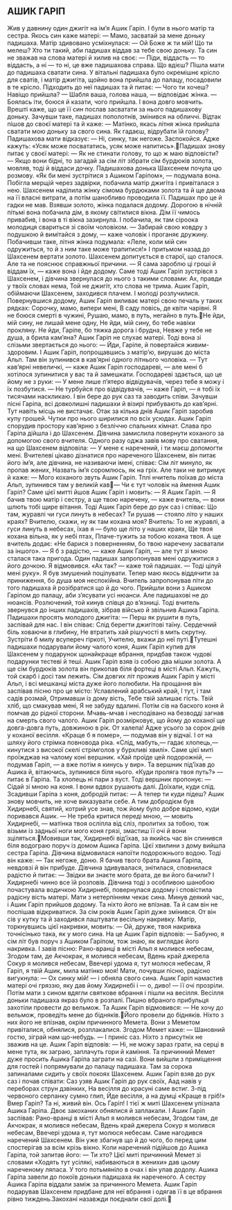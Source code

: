 ## АШИК ГАРІП
Жив у давнину один джигіт на ім’я Ашик Гаріп. І були в нього матір та сестра. Якось син каже матері:
— Мамо, засватай за мене доньку падишаха.
Матір здивовано усміхнулася:
— Ой Боже ж ти мій! Що ти мелеш? Хто ти такий, аби падишах віддав за тебе свою доньку.
Та син не зважав на слова матері й хилив на своє:
— Піди, віддасть — то віддасть, а ні — то ні, це вже падишахова справа.
Що вдієш? Пішла мати до падишаха сватати сина. У вітальні падишаха було окремішнє крісло для сватів, і матір джигіта, щойно вона прийшла до палацу, посадовили в те крісло.
Підходить до неї падишах та й питає:
— Чого ти хочеш? Навіщо прийшла?
— Шабля ваша, голова наша, — відповідає жінка. — Боялась іти, боюся й казати, чого прийшла.
І вона довго мовчить. Врешті каже, що це її син послав засватати за нього падишахову доньку. Зачувши таке, падишах пополотнів, змінився на обличчі. Відтак пішов до своєї матері та й каже:
— Матінко, якась літня жінка прийшла сватати мою доньку за свого сина. Як гадаєш, відрубати їй голову?
Падишахова мати відказує:
— Ні, синку, так негоже. Заспокойся. Адже кажуть: «Усяк може посвататись, усяк може напитись».Падишах знову питає у своєї матері:
— Як не стинати голову, то що ж маю відповісти?
— Якщо вони бідні, то загадай за сім літ зібрати сім бурдюків золота, мовляв, тоді й віддаси дочку.
Падишахова донька Шахсенем почула цю розмову. «Як би мені зустрітися з Ашиком Гаріпом», — подумала вона. Побігла мерщій через задвірки, побачила матір джигіта і привіталася з нею. Шахсенем наділила жінку сімома бурдюками золота та й ще двома на її власні витрати, а потім шанобливо проводила її. Падишах про це й гадки не мав.
Взявши золото, жінка подалася додому. Дорогою в нічній пітьмі вона побачила дім, в якому світилися вікна. Дім її чимось привабив, і вона в ті вікна зазирнула. І побачила, як там сіроока молодиця свариться зі своїм чоловіком.
— Забирай свою ковдру з подушкою й вимітайся з дому, — каже чоловік і проганяє дружину.
Побачивши таке, літня жінка подумала: «Леле, коли мій син одружиться, то й з ним таке може трапитися!» І притьмом назад до Шахсенем вертати золото.
Шахсенем допитується в старої, що сталося. Але та не пояснює справжньої причини.
— Я сама зароблю ці гроші й віддам їх, — каже вона і йде додому.
Саме тоді Ашик Гаріп зустрівся з Шахсенем, і дівчина звернулася до нього з такими словами:
Ах, правди у твоїх словах нема,
Той не джигіт, хто слова не трима.
Ашик Гаріп, обіймаючи Шахсенем, заходився плачем. І молоді розлучилися.
Повернувшися додому, Ашик Гаріп виливає матері свою печаль у таких рядках:
Сорочку, мамо, випери мені,
В саду повісь, де квіти чарівні.
Я не боюся смерті в чужині,
Рушаю, мамо, в путь, негайно в путь.Не йди, мій сину, не лишай мене одну,
Не йди, мій сину, бо тебе навіки прокляну.
Не йди, Гаріпе, бо тяжка дорога і брудна,
Невже у тебе не душа, а брила кам’яна?
Ашик Гаріп не слухає матері. Тоді вона зі слізьми звертається до нього:
— Йди, Гаріпе, й повертайся живим-здоровим.
І Ашик Гаріп, попрощавшись з матір’ю, вирушає до міста Альп. Там він зупинився в кав’ярні одного літнього чоловіка.
— Тут кав’ярні невеличкі, — каже Ашик Гаріп господареві, — але мені б хотілося зупинитися у вас та й замешкати.
Господареві здається, що це йому не з руки:
— У мене лише п’ятеро відвідувачів, через тебе я можу і їх позбутися.
— Не турбуйся про відвідувачів, — каже Гаріп, — я тобі їх тисячами наскликаю.
І він бере до рук саз та заводить співи. Зачувши пісні Гаріпа, всі довколишні падишахи й візирі прибувають до кав’ярні. Тут навіть місць не вистачає. Отак за кілька днів Ашик Гаріп заробив купу грошей. Чутки про нього ширилися по всіх усюдах.
Ашик Гаріп спорудив простору кав’ярню з безліччю спальних кімнат.
Слава про Гаріпа дійшла і до Шахсенем. Дівчина замислила повернути коханого за допомогою свого вчителя.
Одного разу оджа завів мову про сватання, на що Шахсенем відповіла:
— У мене є наречений, і ти маєш допомогти мені.
Вчителеві цікаво дізнатися про нареченого Шахсенем, він
питає його ім’я, але дівчина, не називаючи імені, співає:
Сім літ минуло, як пропав жених,
Назвать ім’я соромлюсь, як на гріх.
Але таки не витримує й каже:
— Мого коханого звуть Ашик Гаріп.
Тплі нчитель поїхав до міста Альп, зупинився там у великій
кав— Чи є тут чоловік на ймення Ашик Гаріп?
Саме цієї митті йшов Ашик Гаріп і мовить:
— Я Ашик Гаріп.
— Я бачив твою матір і сестру, а ще твою наречену, — каже вчитель, — вони шлють тобі щире вітання.
Тоді Ашик Гаріп бере до рук саз і співає:
Що там, журавлі чи гуси линуть в небесах?
Ти рушав — стояло літо у наших краях?
Вчителю, скажи, ну як там кохана моя?
Вчитель:
То не журавлі, а гуси линуть в небесах, їхав я — було ще літо у наших краях,
Ще твоя кохана вільна, як у небі птах, Плаче-тужить за тобою кохана твоя.
А ще вчитель додає: «Не барися з поверненням, бо твою наречену засватали за іншого».
— Я б з радістю, — каже Ашик Гаріп, — але тут зі мною сталася така пригода. Один падишах запропонував мені одружитися з його дочкою. Я відмовився. «Ах так? — каже той падишах. — Тоді цілуй мені руку». Я був змушений поцілувати. Тепер маю якось віддячити за приниження, бо душа моя неспокійна.
Вчитель запропонував піти до того падишаха й розібратися що й до чого. Прийшли вони з Ашиком Гаріпом до палацу, аби з’ясувати усі нюанси. Але падишахові не до нюансів. Розлючений, той кинув співця до в’язниці. Тоді вчитель звернувся до інших падишахів, зібрав військо й звільнив Ашика Гаріпа. Падишахи просять молодого джигіта:
— Перш як рушити в путь, заспівай для нас.
І він співає:
Слід берегти джигітові таїну.
Сердечний біль ховаючи в глибину,
Не втратить хай рішучості в мить скрутну. Зустріти б милу всупереч гіркоті,
Учителю, вкажи до неї путі.Тутешні падишахи подарували йому чалого коня, Ашик Гаріп купив для Шахсенем у подарунок щонайкраще вбрання, придбав також чудові подарунки тестеві й теші.
Ашик Гаріп взяв із собою два мішки золота. А ще сім бурдюків золота він прикопав біля фортеці в місті Альп. Кажуть, той скарб і досі там лежить.
Сім довгих літ прожив Ашик Гаріп у місті Альп, і всі мешканці міста дуже його полюбили. На прощання він заспівав пісню про це місто:
Уславлений арабський край,
І тут, і там садів розмай,
Отримавши із дому вість,
Тебе твій залишає гість.
Твій хліб, що смакував мені,
Я не забуду вдалині.
Потім сів на баского коня й помчав до рідної сторони.
Мчавь-мчав і несподівано на безводді загнав на смерть свого чалого. Ашик Гаріп розмірковує, що йому до коханої ще довга-довга путь, довжиною в рік. От халепа! Адже усього за сорок днів у коханої весілля. «Краще б я помер», — подумав він у відчаї. І от на шляху його стрімка повновода ріка. «Слід, мабуть,— гадає хлопець,— кинутися з високої скелі стрімголов у бурхливі хвилі». Саме цієї миті проїжджав на чалому коні вершник. «Хай проїде цей подорожній, — подумав Гаріп, — а вже потім я кинусь у вир». Та вершник під’їхав до Ашика й, вітаючись, зупинився біля нього. «Куди проляга твоя путь?» — питає в Гаріпа. Та хлопець ні пари з вуст. Тоді вершник пропонує:
— Сідай зі мною на коня.
І вони вдвох рушають далі. Доїхали, куди слід. Зсадивши Гаріпа з коня, добродій питає:
— А тепер ти куди підеш?
Ашик знову мовчить, не хоче виказувати себе. А тим добродієм був Хидирнебі, святий, котрий усе знав, тож йому було добре відомо, куди поривався Ашик.
— Не треба критися переді мною, — мовить Хидирнебі, — матінка твоя осліпла від сліз, пролитих за тобою, тож візьми із задньої ноги мого коня грязі, змастиш її очі й вони зціляться.Мовивши так, Хидирнебі від’їхав, за якийсь час він спинився біля водограю поруч із домом Ашика Гаріпа. Цієї хвилини з дому вийшла сестра Гаріпа. Дівчина відмовилася напоїти подорожнього водою. Тоді він каже:
— Так негоже, доню. Я бачив твого брата Ашика Гаріпа, невдовзі й він прибуде.
Дівчина здивувалася, знітилася, сповнилася радістю й питає:
— Звідки ви знаєте мого брата, де ви його бачили?
І Хидирнебі чинно все їй розповів. Дівчина тоді з особливою шанобою почастувала водичкою Хидирнебі, повернулася додому і сповістила радісну вість матері.
Мати з нетерпінням чекає сина.
Минув деякий час, і Ашик Гаріп прийшов додому. Та ніхто його не впізнав. Та й сам він не поспішав відкриватися. За сім років Ашик Гаріп дуже змінився. От він сів у кутку та й заходився лаштувати весільну накривку. Матір, торкнувшись цієї накривки, мовить:
— Ой, друже, твоя накривка точнісінько така, як у мого сина.
На це Ашик Гаріп відповів:
— Бабуню, я сім літ був поруч з Ашиком Гаріпом, тож знаю, як виглядає його накривка.
І завів пісню:
Рано-вранці в місті Альп я молився небесам,
Згодом там, де Акчокрак, я молився небесам,
Вдень край джерела Сокур я молився небесам,
Ввечері удома я, тут молюся небесам,
Я Гаріп, я твій Ашик, мила матінко моя!
Мати, почувши пісню, радісно вигукнула:
— Ох синку мій! — і обняла свого сина.
Ашик Гаріп намастив матері очі гряззю, яку дав йому Хидирнебі і — о, диво! — її очі прозріли. Потім мати з сином вдягли святкове вбрання і пішли на весілля.
Весілля доньки падишаха якраз було в розпалі. Пишно вбраного прибульця захотіли провести до вельмож. Та Ашик Гаріп відмовився:
— Не хочу до вельмож, проведіть мене до бідняків.Його провели до бідняків. Ніхто з них його не впізнав, окрім причинного Мемета. Вони з Меметом привіталися, обнялися, розплакалися. Згодом Мемет каже:
— Шановний гостю, зіграй нам що-небудь. — І приніс саз. Ніхто з присутніх не зважив на це.
Ашик Гаріп відповів:
— Ні, не можу зараз грати, на серці в мене тута, як заграю, заплачуть гори й каміння.
Та причинний Мемет дуже просить Ашика Гаріпа заграти на сазі. Вони вийшли з приміщення для гостей і попрямували до палацу падишаха. Там за сорока запиналами сидить у своїх покоях Шахсенем. Ашик Гаріп взяв до рук саз і почав співати:
Саз узяв Ашик Гаріп до рук своїх,
Аад навів у переборах струн дзвінких,
На весілля до красуні саме встиг.
З-під червоного серпанку сумно глип,
Йде весілля, а на думці «Краще в гріб!»
Вмер Гаріп? Та ні, живий він. Ось Гаріп!
І тієї ж миті Шахсенем упізнала Ашика Гаріпа. Двоє закоханих обнялися й заплакали.
І Ашик Гаріп заспівав:
Рано-вранці в місті Альп я молився небесам,
Згодом там, де Акчокрак, я молився небесам,
Вдень край джерела Сокур я молився небесам, Ввечері удома я, тут молюся небесам.
Саме нагодився наречений Шахсенем. Він уже збагнув що й до чого, бо перед цим спостерігав за всім крізь вікно. Коли наречений підійшов до Ашика Гаріпа, той запитав його:
— Ти хто?
Цієї миті причинний Мемет зі словами «Ходять тут усілякі, набиваються в женихи» дав цьому нареченому ляпаса. У того потьмяніло в очах і він упав додолу.
Ашика Гаріпа завели до покоїв доньки падишаха як нареченого. А сестру Ашика Гаріпа віддали заміж за причинного Мемета.
Ашик Гаріп подарував Шахсенем придбане для неї вбрання і одягав її в це вбрання рівно тиждень.Закохані назавжди поєднали свої долі.

